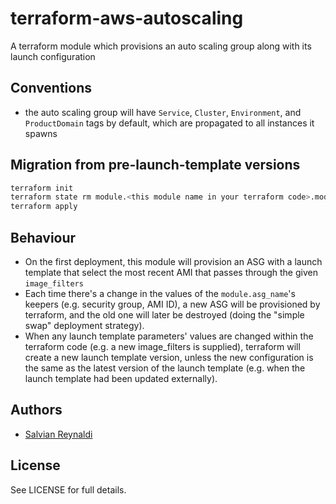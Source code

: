 # terraform-aws-autoscaling
A terraform module which provisions an auto scaling group along with its launch configuration

## Conventions
 - the auto scaling group will have `Service`, `Cluster`, `Environment`, and `ProductDomain` tags by default, which are propagated to all instances it spawns

## Migration from pre-launch-template versions
```bash
terraform init
terraform state rm module.<this module name in your terraform code>.module.random_lc
terraform apply
```


## Behaviour
- On the first deployment, this module will provision an ASG with a launch template that select the most recent AMI that passes through the given `image_filters`
- Each time there's a change in the values of the `module.asg_name`'s keepers (e.g. security group, AMI ID), a new ASG will be provisioned by terraform, and the old one will later be destroyed (doing the "simple swap" deployment strategy).
- When any launch template parameters' values are changed within the terraform code (e.g. a new image_filters is supplied), terraform will create a new launch template version, unless the new configuration is the same as the latest version of the launch template (e.g. when the launch template had been updated externally).

## Authors
  - [Salvian Reynaldi](https://github.com/salvianreynaldi)

## License

See LICENSE for full details.
